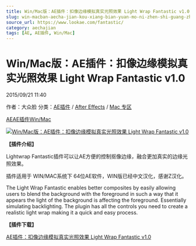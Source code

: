 ```yaml
---
title: Win/Mac版：AE插件：扣像边缘模拟真实光照效果 Light Wrap Fantastic v1.0
slug: win-macban-aecha-jian-kou-xiang-bian-yuan-mo-ni-zhen-shi-guang-zhao-xiao-guo-light-wrap-fantastic-v1-0
source_url: https://www.lookae.com/fantastic/
category: aechajian
tags: [AE, AE插件, Win/Mac]
---
```

# Win/Mac版：AE插件：扣像边缘模拟真实光照效果 Light Wrap Fantastic v1.0

2015/09/21 11:40

作者：大众脸
分类：[AE插件](https://www.lookae.com/after-effects/aechajian/) / [After Effects](https://www.lookae.com/after-effects/) / [Mac 专区](https://www.lookae.com/mac-osx/)

[AE](https://www.lookae.com/tag/ae/)[AE插件](https://www.lookae.com/tag/ae%e6%8f%92%e4%bb%b6/)[Win/Mac](https://www.lookae.com/tag/winmac/)

[![Win/Mac版：AE插件：扣像边缘模拟真实光照效果 Light Wrap Fantastic v1.0](https://www.lookae.com/wp-content/uploads/2015/09/Light-Wrap.jpg "Win/Mac版：AE插件：扣像边缘模拟真实光照效果 Light Wrap Fantastic v1.0-LookAE.com")](https://www.lookae.com/wp-content/uploads/2015/09/Light-Wrap.jpg)

**【插件介绍】**

Lightwrap Fantastic插件可以让AE方便的控制抠像边缘，融合更加真实的边缘光照效果。

插件适用于 WIN/MAC系统下 64位AE软件，WIN版已经中文汉化，感谢Z汉化。

The Light Wrap Fantastic enables better composites by easily allowing users to blend the background with the foreground in such a way that it appears the light of the background is affecting the foreground. Essentially simulating backlighting. The plugin has all the controls you need to create a realistic light wrap making it a quick and easy process.

**【插件下载】**

[AE插件：扣像边缘模拟真实光照效果 Light Wrap Fantastic v1.0](https://www.400gb.com/file/119335262)
